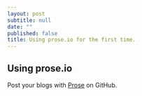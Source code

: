 ```yaml
---
layout: post
subtitle: null
date: ""
published: false
title: Using prose.io for the first time.
---
```


## Using prose.io

Post your blogs with [Prose](http://prose.io) on GitHub.
